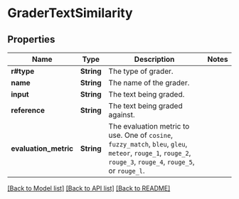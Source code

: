 # GraderTextSimilarity

## Properties

Name | Type | Description | Notes
------------ | ------------- | ------------- | -------------
**r#type** | **String** | The type of grader. | 
**name** | **String** | The name of the grader. | 
**input** | **String** | The text being graded. | 
**reference** | **String** | The text being graded against. | 
**evaluation_metric** | **String** | The evaluation metric to use. One of `cosine`, `fuzzy_match`, `bleu`,  `gleu`, `meteor`, `rouge_1`, `rouge_2`, `rouge_3`, `rouge_4`, `rouge_5`,  or `rouge_l`.  | 

[[Back to Model list]](../README.md#documentation-for-models) [[Back to API list]](../README.md#documentation-for-api-endpoints) [[Back to README]](../README.md)


